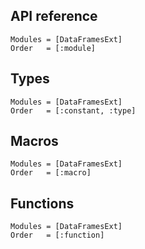 ## API reference
```@autodocs
Modules = [DataFramesExt]
Order   = [:module]
```

## Types
```@autodocs
Modules = [DataFramesExt]
Order   = [:constant, :type]
```

## Macros
```@autodocs
Modules = [DataFramesExt]
Order   = [:macro]
```

## Functions
```@autodocs
Modules = [DataFramesExt]
Order   = [:function]
```


